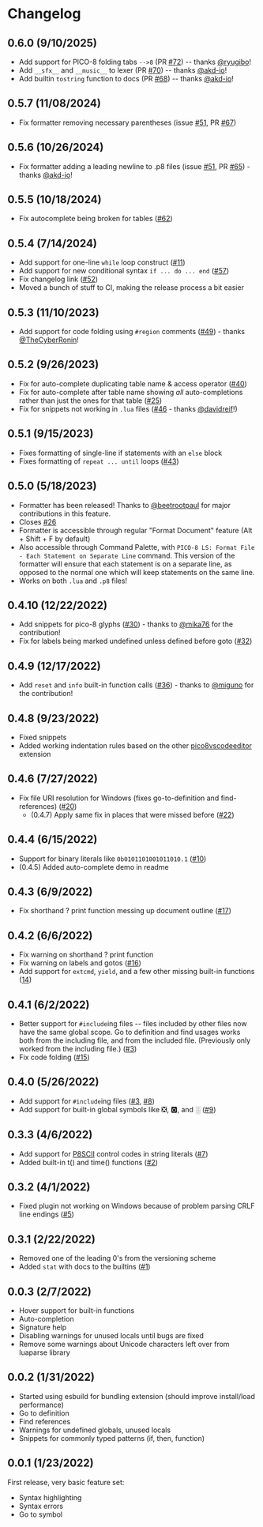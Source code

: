 # Changelog

## 0.6.0 (9/10/2025)

- Add support for PICO-8 folding tabs `-->8` (PR [#72](https://github.com/japhib/pico8-ls/pull/72)) -- thanks [@ryugibo](https://github.com/ryugibo)!
- Add `__sfx__` and `__music__` to lexer (PR [#70](https://github.com/japhib/pico8-ls/pull/70)) -- thanks [@akd-io](https://github.com/akd-io)!
- Add builtin `tostring` function to docs (PR [#68](https://github.com/japhib/pico8-ls/pull/68)) -- thanks [@akd-io](https://github.com/akd-io)!

## 0.5.7 (11/08/2024)

- Fix formatter removing necessary parentheses (issue [#51](https://github.com/japhib/pico8-ls/issues/50), PR [#67](https://github.com/japhib/pico8-ls/pull/67))

## 0.5.6 (10/26/2024)

- Fix formatter adding a leading newline to .p8 files (issue [#51](https://github.com/japhib/pico8-ls/issues/51), PR [#65](https://github.com/japhib/pico8-ls/pull/65)) - thanks [@akd-io](https://github.com/akd-io)!

## 0.5.5 (10/18/2024)

- Fix autocomplete being broken for tables ([#62](https://github.com/japhib/pico8-ls/issues/62))

## 0.5.4 (7/14/2024)

- Add support for one-line `while` loop construct ([#11](https://github.com/japhib/pico8-ls/issues/11))
- Add support for new conditional syntax `if ... do ... end` ([#57](https://github.com/japhib/pico8-ls/issues/57))
- Fix changelog link ([#52](https://github.com/japhib/pico8-ls/pull/52))
- Moved a bunch of stuff to CI, making the release process a bit easier

## 0.5.3 (11/10/2023)

- Add support for code folding using `#region` comments ([#49](https://github.com/japhib/pico8-ls/pull/49)) - thanks [@TheCyberRonin](https://github.com/TheCyberRonin)!

## 0.5.2 (9/26/2023)

- Fix for auto-complete duplicating table name & access operator ([#40](https://github.com/japhib/pico8-ls/issues/40))
- Fix for auto-complete after table name showing _all_ auto-completions rather than just the ones for that table ([#25](https://github.com/japhib/pico8-ls/issues/25))
- Fix for snippets not working in `.lua` files ([#46](https://github.com/japhib/pico8-ls/pull/46) - thanks [@davidreif](https://github.com/davidreif)!)

## 0.5.1 (9/15/2023)

- Fixes formatting of single-line if statements with an `else` block
- Fixes formatting of `repeat ... until` loops ([#43](https://github.com/japhib/pico8-ls/issues/43))

## 0.5.0 (5/18/2023)

- Formatter has been released! Thanks to [@beetrootpaul](https://github.com/beetrootpaul) for major contributions in this feature.
- Closes [#26](https://github.com/japhib/pico8-ls/issues/26)
- Formatter is accessible through regular "Format Document" feature (Alt + Shift + F by default)
- Also accessible through Command Palette, with `PICO-8 LS: Format File - Each Statement on Separate Line` command. This version of the formatter will ensure that each statement is on a separate line, as opposed to the normal one which will keep statements on the same line.
- Works on both `.lua` and `.p8` files!

## 0.4.10 (12/22/2022)

- Add snippets for pico-8 glyphs ([#30](https://github.com/japhib/pico8-ls/issues/30)) - thanks to [@mika76](https://github.com/mika76) for the contribution!
- Fix for labels being marked undefined unless defined before goto ([#32](https://github.com/japhib/pico8-ls/issues/32))

## 0.4.9 (12/17/2022)

- Add `reset` and `info` built-in function calls ([#36](https://github.com/japhib/pico8-ls/pull/36)) - thanks to [@miguno](https://github.com/miguno) for the contribution!

## 0.4.8 (9/23/2022)

- Fixed snippets
- Added working indentation rules based on the other [pico8vscodeeditor](https://github.com/grumpydev/pico8vscodeeditor) extension

## 0.4.6 (7/27/2022)

- Fix file URI resolution for Windows (fixes go-to-definition and find-references) ([#20](https://github.com/japhib/pico8-ls/issues/20))
	- (0.4.7) Apply same fix in places that were missed before ([#22](https://github.com/japhib/pico8-ls/issues/22))

## 0.4.4 (6/15/2022)

- Support for binary literals like `0b0101101001011010.1` ([#10](https://github.com/japhib/pico8-ls/issues/10))
- (0.4.5) Added auto-complete demo in readme

## 0.4.3 (6/9/2022)

- Fix shorthand ? print function messing up document outline ([#17](https://github.com/japhib/pico8-ls/issues/17))

## 0.4.2 (6/6/2022)

- Fix warning on shorthand ? print function
- Fix warning on labels and gotos ([#16](https://github.com/japhib/pico8-ls/issues/16))
- Add support for `extcmd`, `yield`, and a few other missing built-in functions ([14](https://github.com/japhib/pico8-ls/issues/14))

## 0.4.1 (6/2/2022)

- Better support for `#include`ing files -- files included by other files now have the same global scope. Go to definition and find usages works both from the including file, and from the included file. (Previously only worked from the including file.) ([#3](https://github.com/japhib/pico8-ls/issues/3))
- Fix code folding ([#15](https://github.com/japhib/pico8-ls/issues/15))

## 0.4.0 (5/26/2022)

- Add support for `#include`ing files ([#3](https://github.com/japhib/pico8-ls/issues/3), [#8](https://github.com/japhib/pico8-ls/issues/8))
- Add support for built-in global symbols like ❎, 🅾️, and ░ ([#9](https://github.com/japhib/pico8-ls/issues/9))

## 0.3.3 (4/6/2022)

- Add support for [P8SCII](https://pico-8.fandom.com/wiki/P8SCII) control codes in string literals ([#7](https://github.com/japhib/pico8-ls/issues/7))
- Added built-in t() and time() functions ([#2](https://github.com/japhib/pico8-ls/issues/2))

## 0.3.2 (4/1/2022)

- Fixed plugin not working on Windows because of problem parsing CRLF line endings ([#5](https://github.com/japhib/pico8-ls/issues/5))

## 0.3.1 (2/22/2022)

- Removed one of the leading 0's from the versioning scheme
- Added `stat` with docs to the builtins ([#1](https://github.com/japhib/pico8-ls/issues/1))

## 0.0.3 (2/7/2022)

- Hover support for built-in functions
- Auto-completion
- Signature help
- Disabling warnings for unused locals until bugs are fixed
- Remove some warnings about Unicode characters left over from luaparse library

## 0.0.2 (1/31/2022)

- Started using esbuild for bundling extension (should improve install/load performance)
- Go to definition
- Find references
- Warnings for undefined globals, unused locals
- Snippets for commonly typed patterns (if, then, function)

## 0.0.1 (1/23/2022)

First release, very basic feature set:
- Syntax highlighting
- Syntax errors
- Go to symbol
